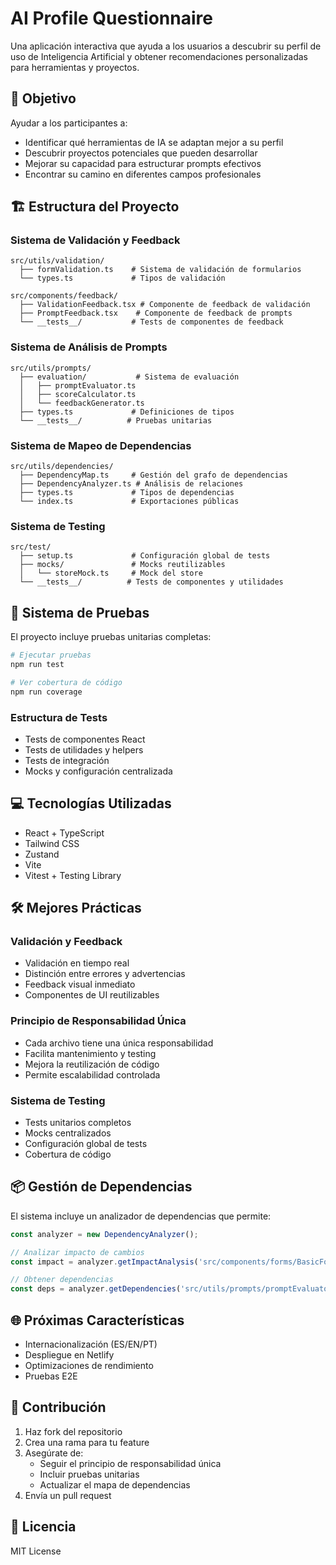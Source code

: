 # AI Profile Questionnaire

Una aplicación interactiva que ayuda a los usuarios a descubrir su perfil de uso de Inteligencia Artificial y obtener recomendaciones personalizadas para herramientas y proyectos.

## 🎯 Objetivo

Ayudar a los participantes a:
- Identificar qué herramientas de IA se adaptan mejor a su perfil
- Descubrir proyectos potenciales que pueden desarrollar
- Mejorar su capacidad para estructurar prompts efectivos
- Encontrar su camino en diferentes campos profesionales

## 🏗 Estructura del Proyecto

### Sistema de Validación y Feedback
```
src/utils/validation/
  ├── formValidation.ts    # Sistema de validación de formularios
  └── types.ts             # Tipos de validación

src/components/feedback/
  ├── ValidationFeedback.tsx # Componente de feedback de validación
  ├── PromptFeedback.tsx    # Componente de feedback de prompts
  └── __tests__/           # Tests de componentes de feedback
```

### Sistema de Análisis de Prompts
```
src/utils/prompts/
  ├── evaluation/           # Sistema de evaluación
  │   ├── promptEvaluator.ts
  │   ├── scoreCalculator.ts
  │   └── feedbackGenerator.ts
  ├── types.ts             # Definiciones de tipos
  └── __tests__/          # Pruebas unitarias
```

### Sistema de Mapeo de Dependencias
```
src/utils/dependencies/
  ├── DependencyMap.ts     # Gestión del grafo de dependencias
  ├── DependencyAnalyzer.ts # Análisis de relaciones
  ├── types.ts             # Tipos de dependencias
  └── index.ts             # Exportaciones públicas
```

### Sistema de Testing
```
src/test/
  ├── setup.ts             # Configuración global de tests
  ├── mocks/               # Mocks reutilizables
  │   └── storeMock.ts     # Mock del store
  └── __tests__/          # Tests de componentes y utilidades
```

## 🧪 Sistema de Pruebas

El proyecto incluye pruebas unitarias completas:

```bash
# Ejecutar pruebas
npm run test

# Ver cobertura de código
npm run coverage
```

### Estructura de Tests
- Tests de componentes React
- Tests de utilidades y helpers
- Tests de integración
- Mocks y configuración centralizada

## 💻 Tecnologías Utilizadas

- React + TypeScript
- Tailwind CSS
- Zustand
- Vite
- Vitest + Testing Library

## 🛠 Mejores Prácticas

### Validación y Feedback
- Validación en tiempo real
- Distinción entre errores y advertencias
- Feedback visual inmediato
- Componentes de UI reutilizables

### Principio de Responsabilidad Única
- Cada archivo tiene una única responsabilidad
- Facilita mantenimiento y testing
- Mejora la reutilización de código
- Permite escalabilidad controlada

### Sistema de Testing
- Tests unitarios completos
- Mocks centralizados
- Configuración global de tests
- Cobertura de código

## 📦 Gestión de Dependencias

El sistema incluye un analizador de dependencias que permite:

```typescript
const analyzer = new DependencyAnalyzer();

// Analizar impacto de cambios
const impact = analyzer.getImpactAnalysis('src/components/forms/BasicForm.tsx');

// Obtener dependencias
const deps = analyzer.getDependencies('src/utils/prompts/promptEvaluator.ts');
```

## 🌐 Próximas Características

- Internacionalización (ES/EN/PT)
- Despliegue en Netlify
- Optimizaciones de rendimiento
- Pruebas E2E

## 🤝 Contribución

1. Haz fork del repositorio
2. Crea una rama para tu feature
3. Asegúrate de:
   - Seguir el principio de responsabilidad única
   - Incluir pruebas unitarias
   - Actualizar el mapa de dependencias
4. Envía un pull request

## 📝 Licencia

MIT License